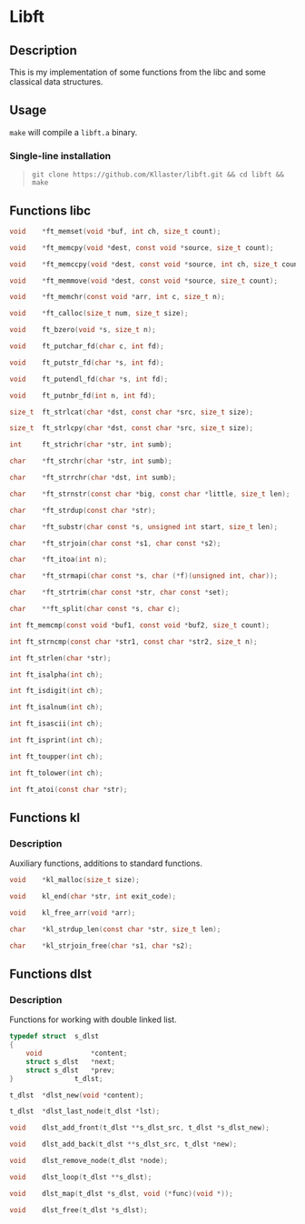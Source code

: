# Libft
## Description

This is my implementation of some functions from the libc and some classical data structures.

## Usage

``make`` will compile a ``libft.a`` binary.

### Single-line installation
> ```commandline
> git clone https://github.com/Kllaster/libft.git && cd libft && make
>  ```

## Functions libc

```c
void	*ft_memset(void *buf, int ch, size_t count);
```
```c
void	*ft_memcpy(void *dest, const void *source, size_t count);
```
```c
void	*ft_memccpy(void *dest, const void *source, int ch, size_t count);
```
```c
void	*ft_memmove(void *dest, const void *source, size_t count);
```
```c
void	*ft_memchr(const void *arr, int c, size_t n);
```
```c
void	*ft_calloc(size_t num, size_t size);
```
```c
void	ft_bzero(void *s, size_t n);
```
```c
void	ft_putchar_fd(char c, int fd);
```
```c
void	ft_putstr_fd(char *s, int fd);
```
```c
void	ft_putendl_fd(char *s, int fd);
```
```c
void	ft_putnbr_fd(int n, int fd);
```
```c
size_t	ft_strlcat(char *dst, const char *src, size_t size);
```
```c
size_t	ft_strlcpy(char *dst, const char *src, size_t size);
```
```c
int		ft_strichr(char *str, int sumb);
```
```c
char	*ft_strchr(char *str, int sumb);
```
```c
char	*ft_strrchr(char *dst, int sumb);
```
```c
char	*ft_strnstr(const char *big, const char *little, size_t len);
```
```c
char	*ft_strdup(const char *str);
```
```c
char	*ft_substr(char const *s, unsigned int start, size_t len);
```
```c
char	*ft_strjoin(char const *s1, char const *s2);
```
```c
char	*ft_itoa(int n);
```
```c
char	*ft_strmapi(char const *s, char (*f)(unsigned int, char));
```
```c
char	*ft_strtrim(char const *str, char const *set);
```
```c
char	**ft_split(char const *s, char c);
```
```c
int	ft_memcmp(const void *buf1, const void *buf2, size_t count);
```
```c
int	ft_strncmp(const char *str1, const char *str2, size_t n);
```
```c
int	ft_strlen(char *str);
```
```c
int	ft_isalpha(int ch);
```
```c
int	ft_isdigit(int ch);
```
```c
int	ft_isalnum(int ch);
```
```c
int	ft_isascii(int ch);
```
```c
int	ft_isprint(int ch);
```
```c
int	ft_toupper(int ch);
```
```c
int	ft_tolower(int ch);
```
```c
int	ft_atoi(const char *str);
```

## Functions kl

### Description
Auxiliary functions, additions to standard functions.

```c
void	*kl_malloc(size_t size);
```
```c
void	kl_end(char *str, int exit_code);
```
```c
void	kl_free_arr(void *arr);
```
```c
char	*kl_strdup_len(const char *str, size_t len);
```
```c
char	*kl_strjoin_free(char *s1, char *s2);
```

## Functions dlst

### Description
Functions for working with double linked list.
```c
typedef struct  s_dlst
{
    void            *content;
    struct s_dlst   *next;
    struct s_dlst   *prev;
}               t_dlst;
```
```c
t_dlst	*dlst_new(void *content);
```
```c
t_dlst	*dlst_last_node(t_dlst *lst);
```
```c
void	dlst_add_front(t_dlst **s_dlst_src, t_dlst *s_dlst_new);
```
```c
void	dlst_add_back(t_dlst **s_dlst_src, t_dlst *new);
```
```c
void	dlst_remove_node(t_dlst	*node);
```
```c
void	dlst_loop(t_dlst **s_dlst);
```
```c
void	dlst_map(t_dlst *s_dlst, void (*func)(void *));
```
```c
void	dlst_free(t_dlst *s_dlst);
```
